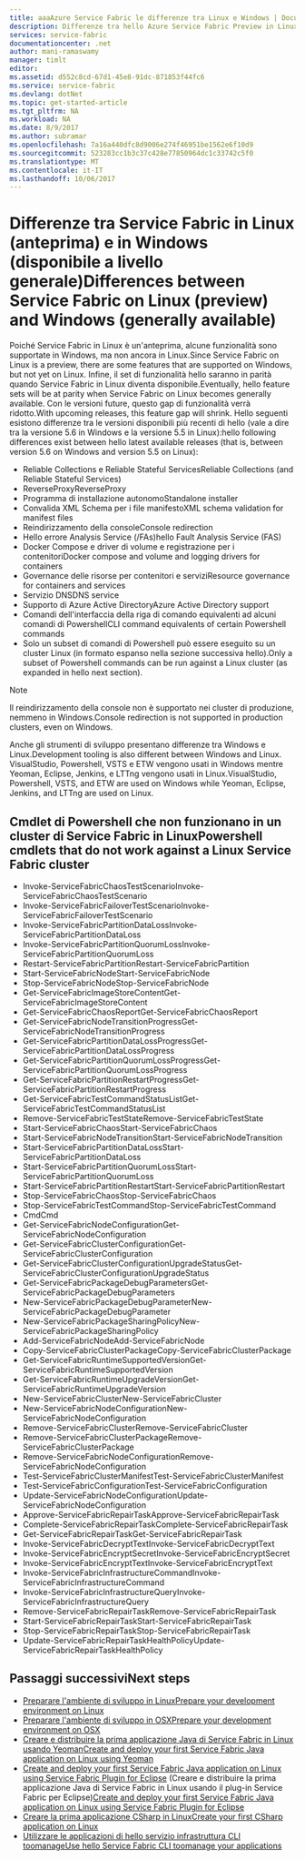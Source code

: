 ```yaml
---
title: aaaAzure Service Fabric le differenze tra Linux e Windows | Documenti Microsoft
description: Differenze tra hello Azure Service Fabric Preview in Linux e Azure Service Fabric in Windows.
services: service-fabric
documentationcenter: .net
author: mani-ramaswamy
manager: timlt
editor: 
ms.assetid: d552c8cd-67d1-45e8-91dc-871853f44fc6
ms.service: service-fabric
ms.devlang: dotNet
ms.topic: get-started-article
ms.tgt_pltfrm: NA
ms.workload: NA
ms.date: 8/9/2017
ms.author: subramar
ms.openlocfilehash: 7a16a440dfc8d9006e274f46951be1562e6f10d9
ms.sourcegitcommit: 523283cc1b3c37c428e77850964dc1c33742c5f0
ms.translationtype: MT
ms.contentlocale: it-IT
ms.lasthandoff: 10/06/2017
---
```

# <a name="differences-between-service-fabric-on-linux-preview-and-windows-generally-available"></a><span data-ttu-id="bba70-103">Differenze tra Service Fabric in Linux (anteprima) e in Windows (disponibile a livello generale)</span><span class="sxs-lookup"><span data-stu-id="bba70-103">Differences between Service Fabric on Linux (preview) and Windows (generally available)</span></span>

<span data-ttu-id="bba70-104">Poiché Service Fabric in Linux è un'anteprima, alcune funzionalità sono supportate in Windows, ma non ancora in Linux.</span><span class="sxs-lookup"><span data-stu-id="bba70-104">Since Service Fabric on Linux is a preview, there are some features that are supported on Windows, but not yet on Linux.</span></span> <span data-ttu-id="bba70-105">Infine, il set di funzionalità hello saranno in parità quando Service Fabric in Linux diventa disponibile.</span><span class="sxs-lookup"><span data-stu-id="bba70-105">Eventually, hello feature sets will be at parity when Service Fabric on Linux becomes generally available.</span></span> <span data-ttu-id="bba70-106">Con le versioni future, questo gap di funzionalità verrà ridotto.</span><span class="sxs-lookup"><span data-stu-id="bba70-106">With upcoming releases, this feature gap will shrink.</span></span> <span data-ttu-id="bba70-107">Hello seguenti esistono differenze tra le versioni disponibili più recenti di hello (vale a dire tra la versione 5.6 in Windows e la versione 5.5 in Linux):</span><span class="sxs-lookup"><span data-stu-id="bba70-107">hello following differences exist between hello latest available releases (that is, between version 5.6 on Windows and version 5.5 on Linux):</span></span> 

* <span data-ttu-id="bba70-108">Reliable Collections e Reliable Stateful Services</span><span class="sxs-lookup"><span data-stu-id="bba70-108">Reliable Collections (and Reliable Stateful Services)</span></span> 
* <span data-ttu-id="bba70-109">ReverseProxy</span><span class="sxs-lookup"><span data-stu-id="bba70-109">ReverseProxy</span></span> 
* <span data-ttu-id="bba70-110">Programma di installazione autonomo</span><span class="sxs-lookup"><span data-stu-id="bba70-110">Standalone installer</span></span> 
* <span data-ttu-id="bba70-111">Convalida XML Schema per i file manifesto</span><span class="sxs-lookup"><span data-stu-id="bba70-111">XML schema validation for manifest files</span></span> 
* <span data-ttu-id="bba70-112">Reindirizzamento della console</span><span class="sxs-lookup"><span data-stu-id="bba70-112">Console redirection</span></span> 
* <span data-ttu-id="bba70-113">Hello errore Analysis Service (/FAs)</span><span class="sxs-lookup"><span data-stu-id="bba70-113">hello Fault Analysis Service (FAS)</span></span>
* <span data-ttu-id="bba70-114">Docker Compose e driver di volume e registrazione per i contenitori</span><span class="sxs-lookup"><span data-stu-id="bba70-114">Docker compose and volume and logging drivers for containers</span></span> 
* <span data-ttu-id="bba70-115">Governance delle risorse per contenitori e servizi</span><span class="sxs-lookup"><span data-stu-id="bba70-115">Resource governance for containers and services</span></span> 
* <span data-ttu-id="bba70-116">Servizio DNS</span><span class="sxs-lookup"><span data-stu-id="bba70-116">DNS service</span></span>
* <span data-ttu-id="bba70-117">Supporto di Azure Active Directory</span><span class="sxs-lookup"><span data-stu-id="bba70-117">Azure Active Directory support</span></span>
* <span data-ttu-id="bba70-118">Comandi dell'interfaccia della riga di comando equivalenti ad alcuni comandi di Powershell</span><span class="sxs-lookup"><span data-stu-id="bba70-118">CLI command equivalents of certain Powershell commands</span></span> 
* <span data-ttu-id="bba70-119">Solo un subset di comandi di Powershell può essere eseguito su un cluster Linux (in formato espanso nella sezione successiva hello).</span><span class="sxs-lookup"><span data-stu-id="bba70-119">Only a subset of Powershell commands can be run against a Linux cluster (as expanded in hello next section).</span></span>

>[!NOTE]
><span data-ttu-id="bba70-120">Il reindirizzamento della console non è supportato nei cluster di produzione, nemmeno in Windows.</span><span class="sxs-lookup"><span data-stu-id="bba70-120">Console redirection is not supported in production clusters, even on Windows.</span></span>

<span data-ttu-id="bba70-121">Anche gli strumenti di sviluppo presentano differenze tra Windows e Linux.</span><span class="sxs-lookup"><span data-stu-id="bba70-121">Development tooling is also different between Windows and Linux.</span></span> <span data-ttu-id="bba70-122">VisualStudio, Powershell, VSTS e ETW vengono usati in Windows mentre Yeoman, Eclipse, Jenkins, e LTTng vengono usati in Linux.</span><span class="sxs-lookup"><span data-stu-id="bba70-122">VisualStudio, Powershell, VSTS, and ETW are used on Windows while Yeoman, Eclipse, Jenkins, and LTTng are used on Linux.</span></span>

## <a name="powershell-cmdlets-that-do-not-work-against-a-linux-service-fabric-cluster"></a><span data-ttu-id="bba70-123">Cmdlet di Powershell che non funzionano in un cluster di Service Fabric in Linux</span><span class="sxs-lookup"><span data-stu-id="bba70-123">Powershell cmdlets that do not work against a Linux Service Fabric cluster</span></span>

* <span data-ttu-id="bba70-124">Invoke-ServiceFabricChaosTestScenario</span><span class="sxs-lookup"><span data-stu-id="bba70-124">Invoke-ServiceFabricChaosTestScenario</span></span>
* <span data-ttu-id="bba70-125">Invoke-ServiceFabricFailoverTestScenario</span><span class="sxs-lookup"><span data-stu-id="bba70-125">Invoke-ServiceFabricFailoverTestScenario</span></span>
* <span data-ttu-id="bba70-126">Invoke-ServiceFabricPartitionDataLoss</span><span class="sxs-lookup"><span data-stu-id="bba70-126">Invoke-ServiceFabricPartitionDataLoss</span></span>
* <span data-ttu-id="bba70-127">Invoke-ServiceFabricPartitionQuorumLoss</span><span class="sxs-lookup"><span data-stu-id="bba70-127">Invoke-ServiceFabricPartitionQuorumLoss</span></span>
* <span data-ttu-id="bba70-128">Restart-ServiceFabricPartition</span><span class="sxs-lookup"><span data-stu-id="bba70-128">Restart-ServiceFabricPartition</span></span>
* <span data-ttu-id="bba70-129">Start-ServiceFabricNode</span><span class="sxs-lookup"><span data-stu-id="bba70-129">Start-ServiceFabricNode</span></span>
* <span data-ttu-id="bba70-130">Stop-ServiceFabricNode</span><span class="sxs-lookup"><span data-stu-id="bba70-130">Stop-ServiceFabricNode</span></span>
* <span data-ttu-id="bba70-131">Get-ServiceFabricImageStoreContent</span><span class="sxs-lookup"><span data-stu-id="bba70-131">Get-ServiceFabricImageStoreContent</span></span>
* <span data-ttu-id="bba70-132">Get-ServiceFabricChaosReport</span><span class="sxs-lookup"><span data-stu-id="bba70-132">Get-ServiceFabricChaosReport</span></span>
* <span data-ttu-id="bba70-133">Get-ServiceFabricNodeTransitionProgress</span><span class="sxs-lookup"><span data-stu-id="bba70-133">Get-ServiceFabricNodeTransitionProgress</span></span>
* <span data-ttu-id="bba70-134">Get-ServiceFabricPartitionDataLossProgress</span><span class="sxs-lookup"><span data-stu-id="bba70-134">Get-ServiceFabricPartitionDataLossProgress</span></span>
* <span data-ttu-id="bba70-135">Get-ServiceFabricPartitionQuorumLossProgress</span><span class="sxs-lookup"><span data-stu-id="bba70-135">Get-ServiceFabricPartitionQuorumLossProgress</span></span>
* <span data-ttu-id="bba70-136">Get-ServiceFabricPartitionRestartProgress</span><span class="sxs-lookup"><span data-stu-id="bba70-136">Get-ServiceFabricPartitionRestartProgress</span></span>
* <span data-ttu-id="bba70-137">Get-ServiceFabricTestCommandStatusList</span><span class="sxs-lookup"><span data-stu-id="bba70-137">Get-ServiceFabricTestCommandStatusList</span></span>
* <span data-ttu-id="bba70-138">Remove-ServiceFabricTestState</span><span class="sxs-lookup"><span data-stu-id="bba70-138">Remove-ServiceFabricTestState</span></span>
* <span data-ttu-id="bba70-139">Start-ServiceFabricChaos</span><span class="sxs-lookup"><span data-stu-id="bba70-139">Start-ServiceFabricChaos</span></span>
* <span data-ttu-id="bba70-140">Start-ServiceFabricNodeTransition</span><span class="sxs-lookup"><span data-stu-id="bba70-140">Start-ServiceFabricNodeTransition</span></span>
* <span data-ttu-id="bba70-141">Start-ServiceFabricPartitionDataLoss</span><span class="sxs-lookup"><span data-stu-id="bba70-141">Start-ServiceFabricPartitionDataLoss</span></span>
* <span data-ttu-id="bba70-142">Start-ServiceFabricPartitionQuorumLoss</span><span class="sxs-lookup"><span data-stu-id="bba70-142">Start-ServiceFabricPartitionQuorumLoss</span></span>
* <span data-ttu-id="bba70-143">Start-ServiceFabricPartitionRestart</span><span class="sxs-lookup"><span data-stu-id="bba70-143">Start-ServiceFabricPartitionRestart</span></span>
* <span data-ttu-id="bba70-144">Stop-ServiceFabricChaos</span><span class="sxs-lookup"><span data-stu-id="bba70-144">Stop-ServiceFabricChaos</span></span>
* <span data-ttu-id="bba70-145">Stop-ServiceFabricTestCommand</span><span class="sxs-lookup"><span data-stu-id="bba70-145">Stop-ServiceFabricTestCommand</span></span>
* <span data-ttu-id="bba70-146">Cmd</span><span class="sxs-lookup"><span data-stu-id="bba70-146">Cmd</span></span>
* <span data-ttu-id="bba70-147">Get-ServiceFabricNodeConfiguration</span><span class="sxs-lookup"><span data-stu-id="bba70-147">Get-ServiceFabricNodeConfiguration</span></span>
* <span data-ttu-id="bba70-148">Get-ServiceFabricClusterConfiguration</span><span class="sxs-lookup"><span data-stu-id="bba70-148">Get-ServiceFabricClusterConfiguration</span></span>
* <span data-ttu-id="bba70-149">Get-ServiceFabricClusterConfigurationUpgradeStatus</span><span class="sxs-lookup"><span data-stu-id="bba70-149">Get-ServiceFabricClusterConfigurationUpgradeStatus</span></span>
* <span data-ttu-id="bba70-150">Get-ServiceFabricPackageDebugParameters</span><span class="sxs-lookup"><span data-stu-id="bba70-150">Get-ServiceFabricPackageDebugParameters</span></span>
* <span data-ttu-id="bba70-151">New-ServiceFabricPackageDebugParameter</span><span class="sxs-lookup"><span data-stu-id="bba70-151">New-ServiceFabricPackageDebugParameter</span></span>
* <span data-ttu-id="bba70-152">New-ServiceFabricPackageSharingPolicy</span><span class="sxs-lookup"><span data-stu-id="bba70-152">New-ServiceFabricPackageSharingPolicy</span></span>
* <span data-ttu-id="bba70-153">Add-ServiceFabricNode</span><span class="sxs-lookup"><span data-stu-id="bba70-153">Add-ServiceFabricNode</span></span>
* <span data-ttu-id="bba70-154">Copy-ServiceFabricClusterPackage</span><span class="sxs-lookup"><span data-stu-id="bba70-154">Copy-ServiceFabricClusterPackage</span></span>
* <span data-ttu-id="bba70-155">Get-ServiceFabricRuntimeSupportedVersion</span><span class="sxs-lookup"><span data-stu-id="bba70-155">Get-ServiceFabricRuntimeSupportedVersion</span></span>
* <span data-ttu-id="bba70-156">Get-ServiceFabricRuntimeUpgradeVersion</span><span class="sxs-lookup"><span data-stu-id="bba70-156">Get-ServiceFabricRuntimeUpgradeVersion</span></span>
* <span data-ttu-id="bba70-157">New-ServiceFabricCluster</span><span class="sxs-lookup"><span data-stu-id="bba70-157">New-ServiceFabricCluster</span></span>
* <span data-ttu-id="bba70-158">New-ServiceFabricNodeConfiguration</span><span class="sxs-lookup"><span data-stu-id="bba70-158">New-ServiceFabricNodeConfiguration</span></span>
* <span data-ttu-id="bba70-159">Remove-ServiceFabricCluster</span><span class="sxs-lookup"><span data-stu-id="bba70-159">Remove-ServiceFabricCluster</span></span>
* <span data-ttu-id="bba70-160">Remove-ServiceFabricClusterPackage</span><span class="sxs-lookup"><span data-stu-id="bba70-160">Remove-ServiceFabricClusterPackage</span></span>
* <span data-ttu-id="bba70-161">Remove-ServiceFabricNodeConfiguration</span><span class="sxs-lookup"><span data-stu-id="bba70-161">Remove-ServiceFabricNodeConfiguration</span></span>
* <span data-ttu-id="bba70-162">Test-ServiceFabricClusterManifest</span><span class="sxs-lookup"><span data-stu-id="bba70-162">Test-ServiceFabricClusterManifest</span></span>
* <span data-ttu-id="bba70-163">Test-ServiceFabricConfiguration</span><span class="sxs-lookup"><span data-stu-id="bba70-163">Test-ServiceFabricConfiguration</span></span>
* <span data-ttu-id="bba70-164">Update-ServiceFabricNodeConfiguration</span><span class="sxs-lookup"><span data-stu-id="bba70-164">Update-ServiceFabricNodeConfiguration</span></span>
* <span data-ttu-id="bba70-165">Approve-ServiceFabricRepairTask</span><span class="sxs-lookup"><span data-stu-id="bba70-165">Approve-ServiceFabricRepairTask</span></span>
* <span data-ttu-id="bba70-166">Complete-ServiceFabricRepairTask</span><span class="sxs-lookup"><span data-stu-id="bba70-166">Complete-ServiceFabricRepairTask</span></span>
* <span data-ttu-id="bba70-167">Get-ServiceFabricRepairTask</span><span class="sxs-lookup"><span data-stu-id="bba70-167">Get-ServiceFabricRepairTask</span></span>
* <span data-ttu-id="bba70-168">Invoke-ServiceFabricDecryptText</span><span class="sxs-lookup"><span data-stu-id="bba70-168">Invoke-ServiceFabricDecryptText</span></span>
* <span data-ttu-id="bba70-169">Invoke-ServiceFabricEncryptSecret</span><span class="sxs-lookup"><span data-stu-id="bba70-169">Invoke-ServiceFabricEncryptSecret</span></span>
* <span data-ttu-id="bba70-170">Invoke-ServiceFabricEncryptText</span><span class="sxs-lookup"><span data-stu-id="bba70-170">Invoke-ServiceFabricEncryptText</span></span>
* <span data-ttu-id="bba70-171">Invoke-ServiceFabricInfrastructureCommand</span><span class="sxs-lookup"><span data-stu-id="bba70-171">Invoke-ServiceFabricInfrastructureCommand</span></span>
* <span data-ttu-id="bba70-172">Invoke-ServiceFabricInfrastructureQuery</span><span class="sxs-lookup"><span data-stu-id="bba70-172">Invoke-ServiceFabricInfrastructureQuery</span></span>
* <span data-ttu-id="bba70-173">Remove-ServiceFabricRepairTask</span><span class="sxs-lookup"><span data-stu-id="bba70-173">Remove-ServiceFabricRepairTask</span></span>
* <span data-ttu-id="bba70-174">Start-ServiceFabricRepairTask</span><span class="sxs-lookup"><span data-stu-id="bba70-174">Start-ServiceFabricRepairTask</span></span>
* <span data-ttu-id="bba70-175">Stop-ServiceFabricRepairTask</span><span class="sxs-lookup"><span data-stu-id="bba70-175">Stop-ServiceFabricRepairTask</span></span>
* <span data-ttu-id="bba70-176">Update-ServiceFabricRepairTaskHealthPolicy</span><span class="sxs-lookup"><span data-stu-id="bba70-176">Update-ServiceFabricRepairTaskHealthPolicy</span></span>



## <a name="next-steps"></a><span data-ttu-id="bba70-177">Passaggi successivi</span><span class="sxs-lookup"><span data-stu-id="bba70-177">Next steps</span></span>
* [<span data-ttu-id="bba70-178">Preparare l'ambiente di sviluppo in Linux</span><span class="sxs-lookup"><span data-stu-id="bba70-178">Prepare your development environment on Linux</span></span>](service-fabric-get-started-linux.md)
* [<span data-ttu-id="bba70-179">Preparare l'ambiente di sviluppo in OSX</span><span class="sxs-lookup"><span data-stu-id="bba70-179">Prepare your development environment on OSX</span></span>](service-fabric-get-started-mac.md)
* [<span data-ttu-id="bba70-180">Creare e distribuire la prima applicazione Java di Service Fabric in Linux usando Yeoman</span><span class="sxs-lookup"><span data-stu-id="bba70-180">Create and deploy your first Service Fabric Java application on Linux using Yeoman</span></span>](service-fabric-create-your-first-linux-application-with-java.md)
* <span data-ttu-id="bba70-181">[Create and deploy your first Service Fabric Java application on Linux using Service Fabric Plugin for Eclipse](service-fabric-get-started-eclipse.md) (Creare e distribuire la prima applicazione Java di Service Fabric in Linux usando il plug-in Service Fabric per Eclipse)</span><span class="sxs-lookup"><span data-stu-id="bba70-181">[Create and deploy your first Service Fabric Java application on Linux using Service Fabric Plugin for Eclipse](service-fabric-get-started-eclipse.md)</span></span>
* [<span data-ttu-id="bba70-182">Creare la prima applicazione CSharp in Linux</span><span class="sxs-lookup"><span data-stu-id="bba70-182">Create your first CSharp application on Linux</span></span>](service-fabric-create-your-first-linux-application-with-csharp.md)
* [<span data-ttu-id="bba70-183">Utilizzare le applicazioni di hello servizio infrastruttura CLI toomanage</span><span class="sxs-lookup"><span data-stu-id="bba70-183">Use hello Service Fabric CLI toomanage your applications</span></span>](service-fabric-application-lifecycle-sfctl.md)
